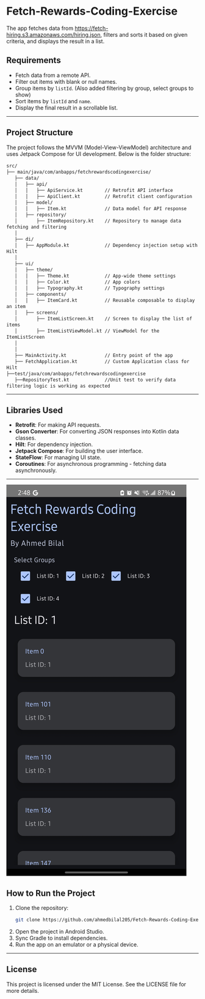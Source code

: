 # Fetch-Rewards-Coding-Exercise

The app fetches data from https://fetch-hiring.s3.amazonaws.com/hiring.json, filters and sorts it based on given criteria, and displays the result in a list.

## Requirements
- Fetch data from a remote API.
- Filter out items with blank or null names.
- Group items by `listId`. (Also added filtering by group, select groups to show)
- Sort items by `listId` and `name`.
- Display the final result in a scrollable list.

---

## Project Structure
The project follows the MVVM (Model-View-ViewModel) architecture and uses Jetpack Compose for UI development. Below is the folder structure:

```
src/
├── main/java/com/anbapps/fetchrewardscodingexercise/
   ├── data/
   │   ├── api/
   │   │   ├── ApiService.kt        // Retrofit API interface
   │   │   ├── ApiClient.kt         // Retrofit client configuration
   │   ├── model/
   │   │   ├── Item.kt              // Data model for API response
   │   ├── repository/
   │       ├── ItemRepository.kt    // Repository to manage data fetching and filtering
   │
   ├── di/
   │   ├── AppModule.kt             // Dependency injection setup with Hilt
   │
   ├── ui/
   │   ├── theme/
   │   │   ├── Theme.kt             // App-wide theme settings
   │   │   ├── Color.kt             // App colors
   │   │   ├── Typography.kt        // Typography settings
   │   ├── components/
   │   │   ├── ItemCard.kt          // Reusable composable to display an item
   │   ├── screens/
   │       ├── ItemListScreen.kt    // Screen to display the list of items
   │       ├── ItemListViewModel.kt // ViewModel for the ItemListScreen
   │
   │
   ├── MainActivity.kt              // Entry point of the app
   ├── FetchApplication.kt          // Custom Application class for Hilt
├──test/java/com/anbapps/fetchrewardscodingexercise
   ├──RepositoryTest.kt             //Unit test to verify data filtering logic is working as expected
```

---

## Libraries Used
- **Retrofit**: For making API requests.
- **Gson Converter**: For converting JSON responses into Kotlin data classes.
- **Hilt**: For dependency injection.
- **Jetpack Compose**: For building the user interface.
- **StateFlow**: For managing UI state.
- **Coroutines**: For asynchronous programming - fetching data asynchronously.

---
!["App Screenshot"](App%20Screenshot.jpg)


## How to Run the Project
1. Clone the repository:
    ```bash
    git clone https://github.com/ahmedbilal205/Fetch-Rewards-Coding-Exercise.git
    ```
2. Open the project in Android Studio.
3. Sync Gradle to install dependencies.
4. Run the app on an emulator or a physical device.

---
## License
This project is licensed under the MIT License. See the LICENSE file for more details.
